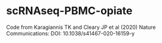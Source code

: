 # scRNAseq-PBMC-opiate

Code from Karagiannis TK and Cleary JP et al (2020) Nature Communications: DOI: 10.1038/s41467-020-16159-y
